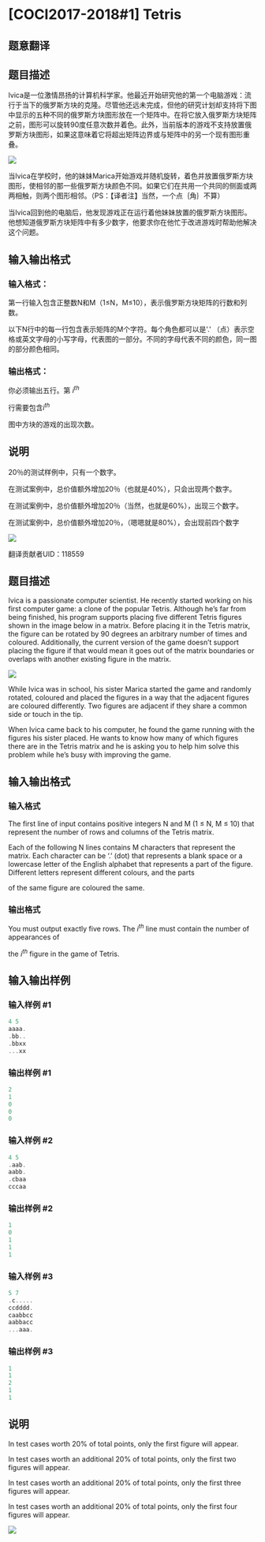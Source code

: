 # [COCI2017-2018#1] Tetris 

## 题意翻译

## 题目描述

Ivica是一位激情昂扬的计算机科学家。他最近开始研究他的第一个电脑游戏：流行于当下的俄罗斯方块的克隆。尽管他还远未完成，但他的研究计划却支持将下图中显示的五种不同的俄罗斯方块图形放在一个矩阵中。在将它放入俄罗斯方块矩阵之前，图形可以旋转90度任意次数并着色。此外，当前版本的游戏不支持放置俄罗斯方块图形，如果这意味着它将超出矩阵边界或与矩阵中的另一个现有图形重叠。

![](https://cdn.luogu.org/upload/pic/17376.png)

当Ivica在学校时，他的妹妹Marica开始游戏并随机旋转，着色并放置俄罗斯方块图形，使相邻的那一些俄罗斯方块颜色不同。如果它们在共用一个共同的侧面或两两相触，则两个图形相邻。（PS：【译者注】当然，一个点｛角｝不算）

当Ivica回到他的电脑后，他发现游戏正在运行着他妹妹放置的俄罗斯方块图形。他想知道俄罗斯方块矩阵中有多少数字，他要求你在他忙于改进游戏时帮助他解决这个问题。

## 输入输出格式

### 输入格式：

第一行输入包含正整数N和M（1≤N，M≤10），表示俄罗斯方块矩阵的行数和列数。

以下N行中的每一行包含表示矩阵的M个字符。每个角色都可以是'.' （点）表示空格或英文字母的小写字母，代表图的一部分。不同的字母代表不同的颜色，同一图的部分颜色相同。

### 输出格式：

你必须输出五行。第 $i^{th}$

行需要包含$i^{th}$

图中方块的游戏的出现次数。

## 说明

20％的测试样例中，只有一个数字。

在测试案例中，总价值额外增加20％（也就是40%），只会出现两个数字。

在测试案例中，总价值额外增加20％（当然，也就是60%），出现三个数字。

在测试案例中，总价值额外增加20％，（嗯嗯就是80%），会出现前四个数字

![](https://cdn.luogu.org/upload/pic/17377.png)

翻译贡献者UID：118559

## 题目描述

Ivica is a passionate computer scientist. He recently started working on his first computer game: a clone of the popular Tetris. Although he’s far from being finished, his program supports placing five different Tetris figures shown in the image below in a matrix. Before placing it in the Tetris matrix, the figure can be rotated by 90 degrees an arbitrary number of times and coloured. Additionally, the current version of the game doesn’t support placing the figure if that would mean it goes out of the matrix boundaries or overlaps with another existing figure in the matrix.

![](https://cdn.luogu.com.cn/upload/pic/17376.png)

While Ivica was in school, his sister Marica started the game and randomly rotated, coloured and placed the figures in a way that the adjacent figures are coloured differently. Two figures are adjacent if they share a common side or touch in the tip.

When Ivica came back to his computer, he found the game running with the figures his sister placed. He wants to know how many of which figures there are in the Tetris matrix and he is asking you to help him solve this problem while he’s busy with improving the game.

## 输入输出格式

### 输入格式

The first line of input contains positive integers N and M (1 ≤ N, M ≤ 10) that represent the number of rows and columns of the Tetris matrix.

Each of the following N lines contains M characters that represent the matrix. Each character can be ‘.’ (dot) that represents a blank space or a lowercase letter of the English alphabet that represents a part of the figure. Different letters represent different colours, and the parts

of the same figure are coloured the same.

### 输出格式

You must output exactly five rows. The $i^{th}$ line must contain the number of appearances of

the $i^{th}$ figure in the game of Tetris.

## 输入输出样例

### 输入样例 #1

```cpp
4 5
aaaa.
.bb..
.bbxx
...xx

```
### 输出样例 #1

```cpp
2
1
0
0
0

```
### 输入样例 #2

```cpp
4 5
.aab.
aabb.
.cbaa
cccaa

```
### 输出样例 #2

```cpp
1
0
1
1
1

```
### 输入样例 #3

```cpp
5 7
.c.....
ccdddd.
caabbcc
aabbacc
...aaa.

```
### 输出样例 #3

```cpp
1
1
2
1
1
```


## 说明

In test cases worth 20% of total points, only the first figure will appear.

In test cases worth an additional 20% of total points, only the first two figures will appear.

In test cases worth an additional 20% of total points, only the first three figures will appear.

In test cases worth an additional 20% of total points, only the first four figures will appear.

![](https://cdn.luogu.com.cn/upload/pic/17377.png)

